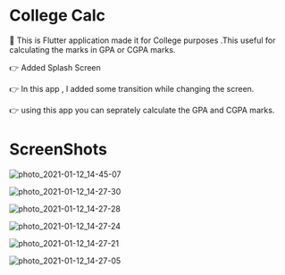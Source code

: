 # College Calc

👋 This is Flutter application made it for College purposes .This useful for calculating the marks in GPA or CGPA marks. 

👉 Added Splash Screen

👉 In this app , I added some transition while changing the screen.

👉 using this app you can seprately calculate the GPA and CGPA marks.

##

# ScreenShots

![photo_2021-01-12_14-45-07](https://user-images.githubusercontent.com/44917891/104294102-ccca0380-54e4-11eb-8d13-4d612af99571.jpg)

![photo_2021-01-12_14-27-30](https://user-images.githubusercontent.com/44917891/104294125-d2bfe480-54e4-11eb-832f-eaf500df6eef.jpg)



![photo_2021-01-12_14-27-28](https://user-images.githubusercontent.com/44917891/104294144-d5bad500-54e4-11eb-8b1b-695e16d25f16.jpg)

![photo_2021-01-12_14-27-24](https://user-images.githubusercontent.com/44917891/104294172-dce1e300-54e4-11eb-8e07-adb5ed7e000b.jpg)

![photo_2021-01-12_14-27-21](https://user-images.githubusercontent.com/44917891/104294190-dfdcd380-54e4-11eb-971c-27a0cd5bda92.jpg)

![photo_2021-01-12_14-27-05](https://user-images.githubusercontent.com/44917891/104294202-e23f2d80-54e4-11eb-83b6-c5e9d3c0283b.jpg)


